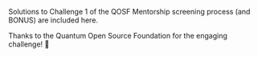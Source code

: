Solutions to Challenge 1 of the QOSF Mentorship screening process (and BONUS) are included here. 

Thanks to the Quantum Open Source Foundation for the engaging challenge! 🎉
